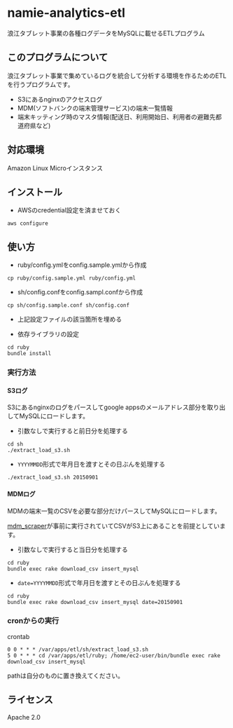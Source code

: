 # namie-analytics-etl
浪江タブレット事業の各種ログデータをMySQLに載せるETLプログラム

## このプログラムについて

浪江タブレット事業で集めているログを統合して分析する環境を作るためのETLを行うプログラムです。

* S3にあるnginxのアクセスログ
* MDM(ソフトバンクの端末管理サービス)の端末一覧情報
* 端末キッティング時のマスタ情報(配送日、利用開始日、利用者の避難先都道府県など)

## 対応環境

Amazon Linux Microインスタンス

## インストール

* AWSのcredential設定を済ませておく
```
aws configure
```

## 使い方

* ruby/config.ymlをconfig.sample.ymlから作成

```
cp ruby/config.sample.yml ruby/config.yml
```

* sh/config.confをconfig.sampl.confから作成

```
cp sh/config.sample.conf sh/config.conf
```

* 上記設定ファイルの該当箇所を埋める

* 依存ライブラリの設定

```
cd ruby
bundle install
```

### 実行方法

#### S3ログ

S3にあるnginxのログをパースしてgoogle appsのメールアドレス部分を取り出してMySQLにロードします。

* 引数なしで実行すると前日分を処理する
```
cd sh
./extract_load_s3.sh
```

* `YYYYMMDD`形式で年月日を渡すとその日ぶんを処理する

```
./extract_load_s3.sh 20150901
```

#### MDMログ

MDMの端末一覧のCSVを必要な部分だけパースしてMySQLにロードします。

[mdm_scraper](https://github.com/codefornamie/mdm_scraper)が事前に実行されていてCSVがS3上にあることを前提としています。

* 引数なしで実行すると当日分を処理する
```
cd ruby
bundle exec rake download_csv insert_mysql
```

* `date=YYYYMMDD`形式で年月日を渡すとその日ぶんを処理する
```
cd ruby
bundle exec rake download_csv insert_mysql date=20150901
```

### cronからの実行

crontab
```
0 0 * * * /var/apps/etl/sh/extract_load_s3.sh
5 0 * * * cd /var/apps/etl/ruby; /home/ec2-user/bin/bundle exec rake download_csv insert_mysql
```
pathは自分のものに置き換えてください。

## ライセンス

Apache 2.0
